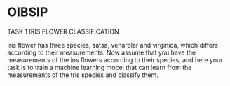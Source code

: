 # OIBSIP
TASK 1 
IRIS FLOWER CLASSIFICATION

Iris flower has three species, satsa, venarolar and virginica, which differs according to their measurements. Now assume that you have the measurements of the ins flowers according to their species, and here your task is to train a machine learning mocel that can learn from the measurements of the tris species and classify them.
